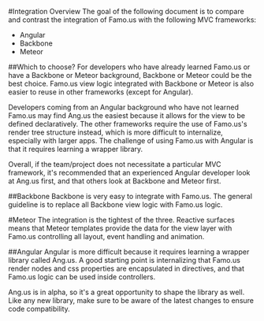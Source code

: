 #Integration Overview
The goal of the following document is to compare and contrast the integration of Famo.us with the following MVC frameworks:
- Angular
- Backbone
- Meteor

##Which to choose? 
For developers who have already learned Famo.us or have a Backbone or Meteor background, Backbone or Meteor could be the best choice. Famo.us view logic integrated with Backbone or Meteor is also easier to reuse in other frameworks (except for Angular). 

Developers coming from an Angular background who have not learned Famo.us may find Ang.us the easiest because it allows for the view to be defined declaratively. The other frameworks require the use of Famo.us's render tree structure instead, which is more difficult to internalize, especially with larger apps. The challenge of using Famo.us with Angular is that it requires learning a wrapper library.

Overall, if the team/project does not necessitate a particular MVC framework, it's recommended that an experienced Angular developer look at Ang.us first, and that others look at Backbone and Meteor first. 

##Backbone
Backbone is very easy to integrate with Famo.us. The general guideline is to replace all Backbone view logic with Famo.us logic. 

#Meteor
The integration is the tightest of the three. Reactive surfaces means that Meteor templates provide the data for the view layer with Famo.us controlling all layout, event handling and animation.

##Angular
Angular is more difficult because it requires learning a wrapper library called Ang.us. A good starting point is internalizing that Famo.us render nodes and css properties are encapsulated in directives, and that Famo.us logic can be used inside controllers.

Ang.us is in alpha, so it's a great opportunity to shape the library as well. Like any new library, make sure to be aware of the latest changes to ensure code compatibility. 

